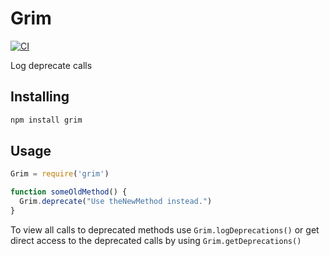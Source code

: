 # Grim
[![CI](https://github.com/atom/grim/actions/workflows/ci.yml/badge.svg)](https://github.com/atom/grim/actions/workflows/ci.yml)

Log deprecate calls

## Installing

```sh
npm install grim
```

## Usage

```javascript
Grim = require('grim')

function someOldMethod() {
  Grim.deprecate("Use theNewMethod instead.")
}
```

To view all calls to deprecated methods use `Grim.logDeprecations()` or get direct access to the deprecated calls by using `Grim.getDeprecations()`
